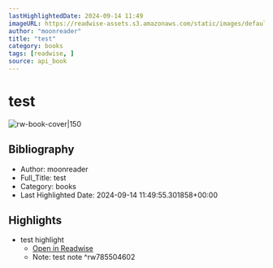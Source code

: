 ```yaml
---
lastHighlightedDate: 2024-09-14 11:49
imageURL: https://readwise-assets.s3.amazonaws.com/static/images/default-book-icon-1.a08c56e2fedd.png
author: "moonreader"
title: "test"
category: books
tags: [readwise, ]
source: api_book
---
```

# test

![rw-book-cover|150](https://readwise-assets.s3.amazonaws.com/static/images/default-book-icon-1.a08c56e2fedd.png)

## Bibliography
- Author: moonreader
- Full_Title: test
- Category: books
- Last Highlighted Date: 2024-09-14 11:49:55.301858+00:00

## Highlights
- test highlight
    - [Open in Readwise](https://readwise.io/open/785504602)
    - Note: test note
^rw785504602


